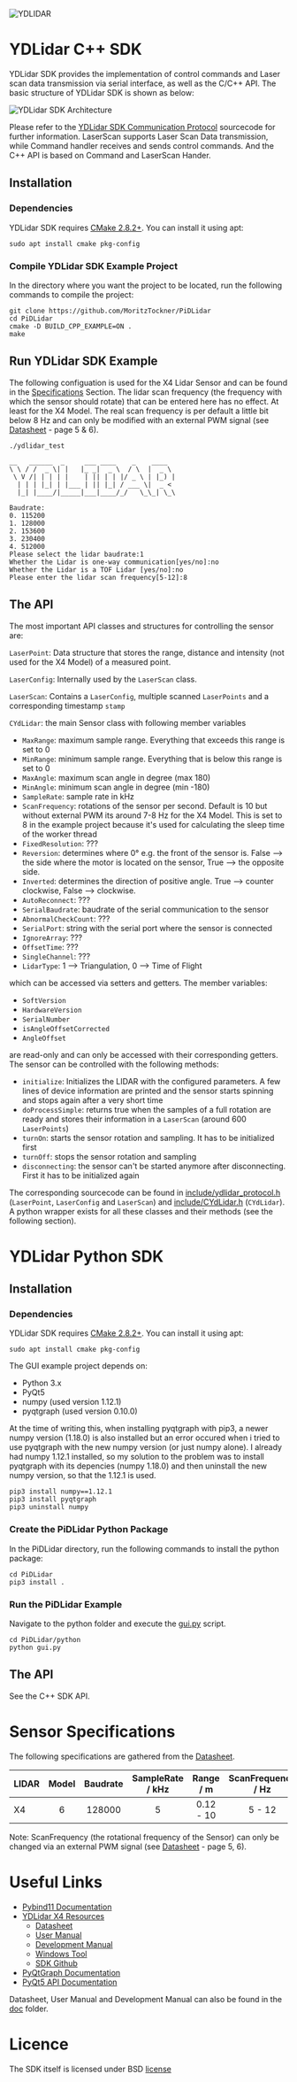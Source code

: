 ![YDLIDAR](image/YDLidar.jpg  "YDLIDAR")

# YDLidar C++ SDK

YDLidar SDK provides the implementation of control commands and Laser scan data transmission via serial interface, as well as the C/C++ API. The basic structure of YDLidar SDK is shown as below:

![YDLidar SDK Architecture](image/sdk_architecture.png)

Please refer to the [YDLidar SDK Communication Protocol](include/ydlidar_protocol.h) sourcecode for further information. LaserScan supports Laser Scan Data transmission, while Command handler receives and sends control commands. And the C++ API is based on Command and LaserScan Hander.

## Installation
### Dependencies
YDLidar SDK requires [CMake 2.8.2+](https://cmake.org/). You can install it using apt:
```
sudo apt install cmake pkg-config
```
### Compile YDLidar SDK Example Project
In the directory where you want the project to be located, run the following commands to compile the project:
```
git clone https://github.com/MoritzTockner/PiDLidar
cd PiDLidar
cmake -D BUILD_CPP_EXAMPLE=ON .
make
```

## Run YDLidar SDK Example
The following configuation is used for the X4 Lidar Sensor and can be found in the [Specifications](#Specifications) Section. The lidar scan frequency (the frequency with which the sensor should rotate) that can be entered here has no effect. At least for the X4 Model. The real scan frequency is per default a little bit below 8 Hz and can only be modified with an external PWM signal (see [Datasheet](1) - page 5 & 6). 

```
./ydlidar_test
```

```
__   ______  _     ___ ____    _    ____
\ \ / /  _ \| |   |_ _|  _ \  / \  |  _ \ 
 \ V /| | | | |    | || | | |/ _ \ | |_) | 
  | | | |_| | |___ | || |_| / ___ \|  _ <
  |_| |____/|_____|___|____/_/   \_\_| \_\ 

Baudrate:
0. 115200
1. 128000
2. 153600
3. 230400
4. 512000
Please select the lidar baudrate:1
Whether the Lidar is one-way communication[yes/no]:no
Whether the Lidar is a TOF Lidar [yes/no]:no
Please enter the lidar scan frequency[5-12]:8
```

## The API
The most important API classes and structures for controlling the sensor are:

`LaserPoint`: Data structure that stores the range, distance and intensity (not used for the X4 Model) of a measured point.

`LaserConfig`: Internally used by the `LaserScan` class.

`LaserScan`: Contains a `LaserConfig`, multiple scanned `LaserPoints` and a corresponding timestamp `stamp`

`CYdLidar`: the main Sensor class with following member variables 
* `MaxRange`: maximum sample range. Everything that exceeds this range is set to 0
* `MinRange`: minimum sample range. Everything that is below this range is set to 0
* `MaxAngle`: maximum scan angle in degree (max 180)
* `MinAngle`: minimum scan angle in degree (min -180)
* `SampleRate`: sample rate in kHz
* `ScanFrequency`: rotations of the sensor per second. Default is 10 but without external PWM its around 7-8 Hz for the X4 Model. This is set to 8 in the example project because it's used for calculating the sleep time of the worker thread
* `FixedResolution`: ???
* `Reversion`: determines where 0° e.g. the front of the sensor is. False --> the side where the motor is located on the sensor, True --> the opposite side.
* `Inverted`: determines the direction of positive angle. True --> counter clockwise, False --> clockwise.
* `AutoReconnect`: ???
* `SerialBaudrate`: baudrate of the serial communication to the sensor
* `AbnormalCheckCount`: ???
* `SerialPort`: string with the serial port where the sensor is connected
* `IgnoreArray`: ???
* `OffsetTime`: ???
* `SingleChannel`: ???
* `LidarType`: 1 --> Triangulation, 0 --> Time of Flight

which can be accessed via setters and getters. The member variables:
* `SoftVersion`
* `HardwareVersion`
* `SerialNumber`
* `isAngleOffsetCorrected`
* `AngleOffset`

are read-only and can only be accessed with their corresponding getters.
The sensor can be controlled with the following methods:
* `initialize`: Initializes the LIDAR with the configured parameters. A few lines of device information are printed and the sensor starts spinning and stops again after a very short time
* `doProcessSimple`: returns true when the samples of a full rotation are ready and stores their information in a `LaserScan` (around 600 `LaserPoints`)
* `turnOn`: starts the sensor rotation and sampling. It has to be initialized first
* `turnOff`: stops the sensor rotation and sampling
* `disconnecting`: the sensor can't be started anymore after disconnecting. First it has to be initialized again

The corresponding sourcecode can be found in [include/ydlidar_protocol.h](include/ydlidar_protocol.h) (`LaserPoint`, `LaserConfig` and `LaserScan`) and [include/CYdLidar.h](include/CYdLidar.h) (`CYdLidar`). A python wrapper exists for all these classes and their methods (see the following section).

# YDLidar Python SDK
## Installation
### Dependencies
YDLidar SDK requires [CMake 2.8.2+](https://cmake.org/). You can install it using apt:
```
sudo apt install cmake pkg-config
```
The GUI example project depends on:
* Python 3.x
* PyQt5
* numpy (used version 1.12.1)
* pyqtgraph (used version 0.10.0)

At the time of writing this, when installing pyqtgraph with pip3, a newer numpy version (1.18.0) is also installed but an error occured when i tried to use pyqtgraph with the new numpy version (or just numpy alone). I already had numpy 1.12.1 installed, so my solution to the problem was to install pyqtgraph with its depencies (numpy 1.18.0) and then uninstall the new numpy version, so that the 1.12.1 is used.
```
pip3 install numpy==1.12.1
pip3 install pyqtgraph
pip3 uninstall numpy
```

### Create the PiDLidar Python Package
In the PiDLidar directory, run the following commands to install the python package:
```
cd PiDLidar
pip3 install .
```

### Run the PiDLidar Example 
Navigate to the python folder and execute the [gui.py](python/gui.py) script.
```
cd PiDLidar/python
python gui.py
```

## The API
See the C++ SDK API.


# Sensor Specifications 
The following specifications are gathered from the [Datasheet](1).

| LIDAR | Model | Baudrate | SampleRate / kHz | Range / m | ScanFrequency / Hz | Intenstiy / Bits | SingleChannel | Voltage / V |
| :---- | :---: | :------: | :--------------: | :-------: | :----------------: | :--------------: | :-----------: | :---------: |
| X4    |   6   |  128000  |        5         | 0.12 - 10 |       5 - 12       |      false       |     false     |  4.8 - 5.2  |

   Note: ScanFrequency (the rotational frequency of the Sensor) can only be changed via an external PWM signal (see [Datasheet](1) - page 5, 6).
   
# Useful Links

* [Pybind11 Documentation](https://pybind11.readthedocs.io/en/stable/)
* [YDLidar X4 Resources](http://www.ydlidar.com/service_support/download.html?gid=5)
   * [Datasheet](1)
   * [User Manual](http://www.ydlidar.com/Public/upload/files/2019-12-18/YDLIDAR%20X4%20User%20Manual.pdf)
   * [Development Manual](http://www.ydlidar.com/Public/upload/files/2019-12-18/YDLIDAR%20X4%20Development%20Manual.pdf)
   * [Windows Tool](http://www.ydlidar.com/dowfile.html?cid=2&type=5)
   * [SDK Github](https://github.com/YDLIDAR/sdk)
* [PyQtGraph Documentation](http://pyqtgraph.org/documentation/)
* [PyQt5 API Documentation](https://doc.qt.io/qtforpython/index.html#)

Datasheet, User Manual and Development Manual can also be found in the [doc](doc) folder.

# Licence

The SDK itself is licensed under BSD [license](license)

[1]:http://www.ydlidar.com/Public/upload/files/2019-12-18/YDLIDAR%20X4%20Datasheet.pdf

